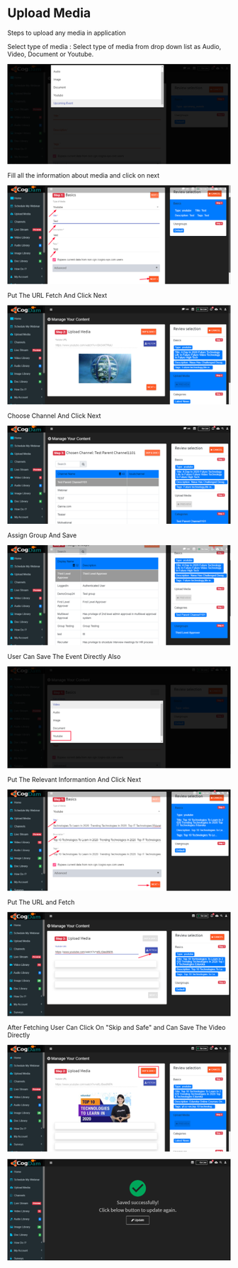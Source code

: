 # Upload Media

Steps to upload any media in application

Select type of media : Select type of media from drop down list as Audio, Video, Document or Youtube.

![](../.gitbook/assets/image%20%28378%29.png)

Fill all the information about media and click on next

![](../.gitbook/assets/image%20%28377%29.png)

Put The URL Fetch And Click Next

![](../.gitbook/assets/image%20%28374%29.png)

Choose Channel And Click Next

![](../.gitbook/assets/image%20%28386%29.png)

Assign Group And Save

![](../.gitbook/assets/image%20%28380%29.png)

User Can Save The Event Directly Also  


![](../.gitbook/assets/image%20%28213%29.png)

Put The Relevant Informantion And Click Next  
  


![](../.gitbook/assets/image%20%28216%29.png)

Put The URL and Fetch  
  


![](../.gitbook/assets/image%20%28214%29.png)

After Fetching User Can Click On "Skip and Safe" and Can Save The Video Directly  
  


![](../.gitbook/assets/image%20%28215%29.png)

![](../.gitbook/assets/image%20%28217%29.png)





